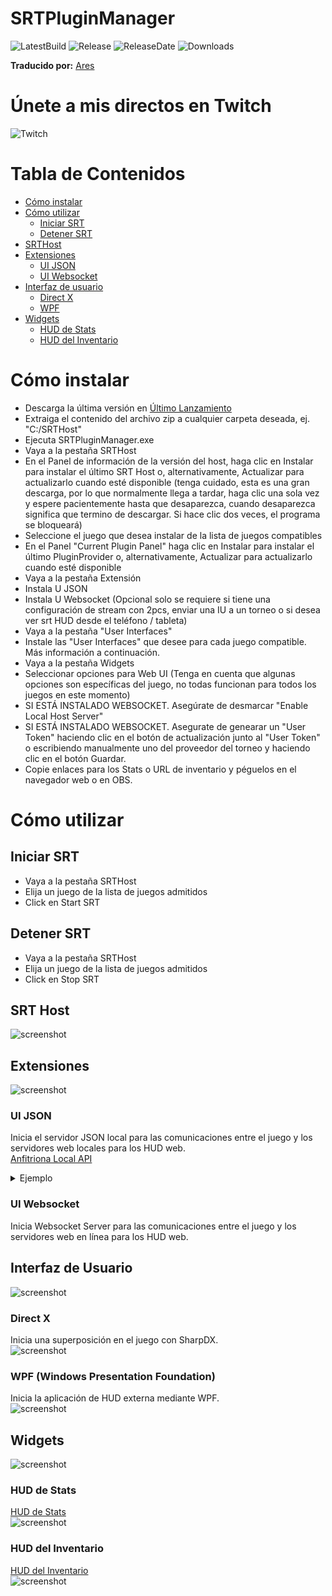 # SRTPluginManager
![LatestBuild](https://img.shields.io/github/workflow/status/SpeedrunTooling/SRTPluginManager/Publish?label=ultima%20compilación&style=for-the-badge)
![Release](https://img.shields.io/github/v/release/SpeedrunTooling/SRTPluginManager?label=lanzamiento%20actual&style=for-the-badge)
![ReleaseDate](https://img.shields.io/github/release-date/SpeedrunTooling/SRTPluginManager?label=fecha%20de%20lanzamiento&style=for-the-badge)
![Downloads](https://img.shields.io/github/downloads/SpeedrunTooling/SRTPluginManager/total?label=descargas&color=%23007EC6&style=for-the-badge)

**Traducido por:** [Ares](https://www.twitch.tv/aresaurio)

# Únete a mis directos en Twitch
![Twitch](https://img.shields.io/twitch/status/videogameroulette?style=for-the-badge)

# Tabla de Contenidos
- [Cómo instalar](#c%C3%B3mo-instalar)
- [Cómo utilizar](#c%C3%B3mo-utilizar)
  - [Iniciar SRT](#iniciar-srt)
  - [Detener SRT](#detener-srt)
- [SRTHost](#srt-host)
- [Extensiones](#extensiones)
  - [UI JSON](#ui-json)
  - [UI Websocket](#ui-websocket)
- [Interfaz de usuario](#interfaz-de-usuario)
  - [Direct X](#direct-x)
  - [WPF](#wpf-windows-presentation-foundation)
- [Widgets](#widgets)
  - [HUD de Stats](#hud-de-stats)
  - [HUD del Inventario](#hud-del-inventario)

# Cómo instalar
- Descarga la última versión en [Último Lanzamiento](https://github.com/SpeedrunTooling/SRTPluginManager/releases/latest)
- Extraiga el contenido del archivo zip a cualquier carpeta deseada, ej. "C:/SRTHost"
- Ejecuta SRTPluginManager.exe
- Vaya a la pestaña SRTHost
- En el Panel de información de la versión del host, haga clic en Instalar para instalar el último SRT Host o, alternativamente, Actualizar para actualizarlo cuando esté disponible (tenga cuidado, esta es una gran descarga, por lo que normalmente llega a tardar, haga clic una sola vez y espere pacientemente hasta que desaparezca, cuando desaparezca significa que termino de descargar. Si hace clic dos veces, el programa se bloqueará)
- Seleccione el juego que desea instalar de la lista de juegos compatibles
- En el Panel "Current Plugin Panel" haga clic en Instalar para instalar el último PluginProvider o, alternativamente, Actualizar para actualizarlo cuando esté disponible
- Vaya a la pestaña Extensión
- Instala U JSON
- Instala U Websocket (Opcional solo se requiere si tiene una configuración de stream con 2pcs, enviar una IU a un torneo o si desea ver srt HUD desde el teléfono / tableta)
- Vaya a la pestaña "User Interfaces"
- Instale las "User Interfaces" que desee para cada juego compatible. Más información a continuación.
- Vaya a la pestaña Widgets
- Seleccionar opciones para Web UI (Tenga en cuenta que algunas opciones son específicas del juego, no todas funcionan para todos los juegos en este momento)
- SI ESTÁ INSTALADO WEBSOCKET. Asegúrate de desmarcar "Enable Local Host Server"
- SI ESTÁ INSTALADO WEBSOCKET. Asegurate de genearar un "User Token" haciendo clic en el botón de actualización junto al "User Token" o escribiendo manualmente uno del proveedor del torneo y haciendo clic en el botón Guardar.
- Copie enlaces para los Stats o URL de inventario y péguelos en el navegador web o en OBS.

# Cómo utilizar

## Iniciar SRT
- Vaya a la pestaña SRTHost
- Elija un juego de la lista de juegos admitidos
- Click en Start SRT

## Detener SRT
- Vaya a la pestaña SRTHost
- Elija un juego de la lista de juegos admitidos
- Click en Stop SRT

## SRT Host
![screenshot](https://cdn.discordapp.com/attachments/551840398016774193/865877964464586772/unknown.png)

## Extensiones
![screenshot](https://cdn.discordapp.com/attachments/551840398016774193/865878441153134622/unknown.png)

### UI JSON
Inicia el servidor JSON local para las comunicaciones entre el juego y los servidores web locales para los HUD web.\
[Anfitriona Local API](http://localhost:7190)
<details>
  <summary>Ejemplo</summary>

```
{
    GameName: "Example API RE2R",
    VersionInfo: "9.9.9.9",
    Timer: {
        IGTRunningTimer: 6028998549,
        IGTCutsceneTimer: 189283718,
        IGTMenuTimer: 1272932590,
        IGTPausedTimer: 1967921896
    },
    PlayerCharacter: 1,
    Player: {
        CurrentHP: 1200,
        MaxHP: 1200,
        Percentage: 1,
        IsAlive: true,
        HealthState: 1
    },
    PlayerName: "Claire: ",
    IsPoisoned: false,
    RankManager: {
        Rank: 6,
        RankScore: 6690.906
    },
    PlayerInventoryCount: 12,
    PlayerInventory: [
        {
            _DebuggerDisplay: "[#2] Item WoodenBoard Quantity 5",
            SlotPosition: 2,
            ItemID: 33,
            WeaponID: -1,
            Attachments: 0,
            Quantity: 5,
            IsItem: true,
            IsWeapon: false,
            IsEmptySlot: false
        },
        {
            _DebuggerDisplay: "[#5] Empty Slot",
            SlotPosition: 5,
            ItemID: 0,
            WeaponID: -1,
            Attachments: 0,
            Quantity: -1,
            IsItem: false,
            IsWeapon: false,
            IsEmptySlot: true
        }
    ],
    EnemyHealth: [
        {
            _DebuggerDisplay: "1500 / 1500 (100.0%)",
            MaximumHP: 1500,
            CurrentHP: 1500,
            IsTrigger: false,
            IsAlive: true,
            IsDamaged: false,
            Percentage: 1
        },
        {
            _DebuggerDisplay: "44 / 890 (4.9%)",
            MaximumHP: 890,
            CurrentHP: 44,
            IsTrigger: false,
            IsAlive: true,
            IsDamaged: true,
            Percentage: 0.0494382
        }
    ],
    IGTCalculated: 3871792935,
    IGTCalculatedTicks: 38717929350,
    IGTTimeSpan: {
        Ticks: 38717929350,
        Days: 0,
        Hours: 1,
        Milliseconds: 792,
        Minutes: 4,
        Seconds: 31,
        TotalDays: 0.044812418229166665,
        TotalHours: 1.0754980375,
        TotalMilliseconds: 3871792.935,
        TotalMinutes: 64.52988225,
        TotalSeconds: 3871.792935
    },
    IGTFormattedString: "01:04:31"
}
```
</details>

### UI Websocket
Inicia Websocket Server para las comunicaciones entre el juego y los servidores web en línea para los HUD web.

## Interfaz de Usuario
![screenshot](https://cdn.discordapp.com/attachments/551840398016774193/865878463856640010/unknown.png)

### Direct X 
Inicia una superposición en el juego con SharpDX.\
![screenshot](https://cdn.discordapp.com/attachments/551840398016774193/865883096922849320/unknown.png)

### WPF (Windows Presentation Foundation)
Inicia la aplicación de HUD externa mediante WPF.\
![screenshot](https://cdn.discordapp.com/attachments/551840398016774193/865884741211652116/unknown.png)

## Widgets
![screenshot](https://cdn.discordapp.com/attachments/551840398016774193/865878482801262622/unknown.png)

### HUD de Stats
[HUD de Stats](https://speedruntooling.github.io/StatsHUD)\
![screenshot](https://cdn.discordapp.com/attachments/551840398016774193/865890495401164801/unknown.png)

### HUD del Inventario
[HUD del Inventario](https://speedruntooling.github.io/InventoryHUD)\
![screenshot](https://cdn.discordapp.com/attachments/551840398016774193/865890549995536414/unknown.png)
